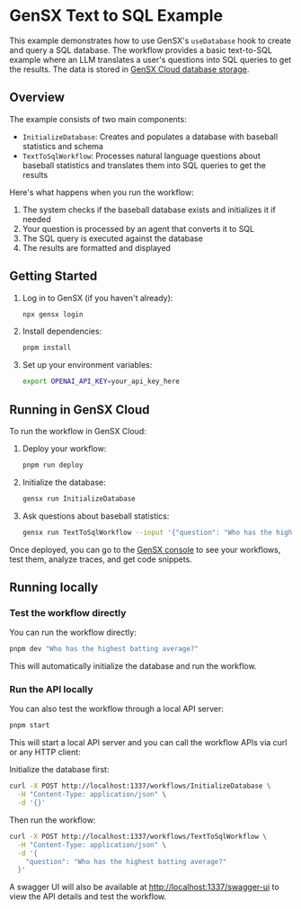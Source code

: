 # GenSX Text to SQL Example

This example demonstrates how to use GenSX's `useDatabase` hook to create and query a SQL database. The workflow provides a basic text-to-SQL example where an LLM translates a user's questions into SQL queries to get the results. The data is stored in [GenSX Cloud database storage](https://www.gensx.com/docs/cloud/storage/sql-database).

## Overview

The example consists of two main components:

- `InitializeDatabase`: Creates and populates a database with baseball statistics and schema
- `TextToSqlWorkflow`: Processes natural language questions about baseball statistics and translates them into SQL queries to get the results

Here's what happens when you run the workflow:

1. The system checks if the baseball database exists and initializes it if needed
2. Your question is processed by an agent that converts it to SQL
3. The SQL query is executed against the database
4. The results are formatted and displayed

## Getting Started

1. Log in to GenSX (if you haven't already):

   ```bash
   npx gensx login
   ```

2. Install dependencies:

   ```bash
   pnpm install
   ```

3. Set up your environment variables:

   ```bash
   export OPENAI_API_KEY=your_api_key_here
   ```

## Running in GenSX Cloud

To run the workflow in GenSX Cloud:

1. Deploy your workflow:

   ```bash
   pnpm run deploy
   ```

2. Initialize the database:

   ```bash
   gensx run InitializeDatabase
   ```

3. Ask questions about baseball statistics:

   ```bash
   gensx run TextToSqlWorkflow --input '{"question": "Who has the highest batting average?"}'
   ```

Once deployed, you can go to the [GenSX console](https://app.gensx.com) to see your workflows, test them, analyze traces, and get code snippets.

## Running locally

### Test the workflow directly

You can run the workflow directly:

```bash
pnpm dev "Who has the highest batting average?"
```

This will automatically initialize the database and run the workflow.

### Run the API locally

You can also test the workflow through a local API server:

```bash
pnpm start
```

This will start a local API server and you can call the workflow APIs via curl or any HTTP client:

Initialize the database first:

```bash
curl -X POST http://localhost:1337/workflows/InitializeDatabase \
  -H "Content-Type: application/json" \
  -d '{}'
```

Then run the workflow:

```bash
curl -X POST http://localhost:1337/workflows/TextToSqlWorkflow \
  -H "Content-Type: application/json" \
  -d '{
    "question": "Who has the highest batting average?"
  }'
```

A swagger UI will also be available at [http://localhost:1337/swagger-ui](http://localhost:1337/swagger-ui) to view the API details and test the workflow.
